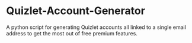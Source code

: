 # Quizlet-Account-Generator
A python script for generating Quizlet accounts all linked to a single email address to get the most out of free premium features.
